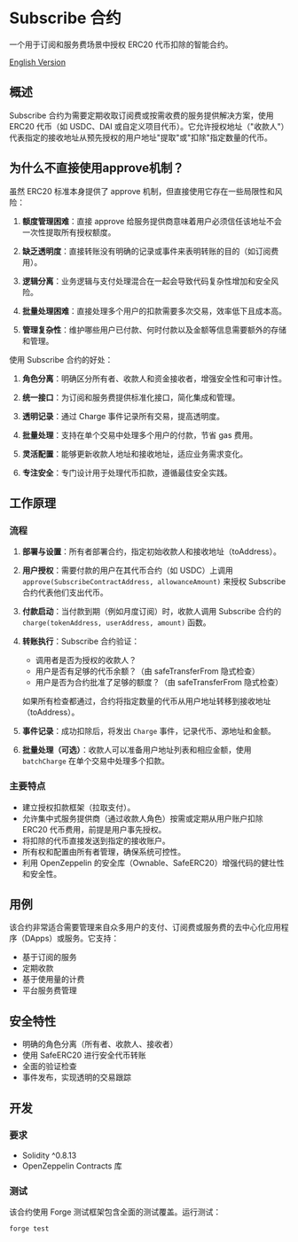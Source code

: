 # Subscribe 合约

一个用于订阅和服务费场景中授权 ERC20 代币扣除的智能合约。

[English Version](README.md)

## 概述

Subscribe 合约为需要定期收取订阅费或按需收费的服务提供解决方案，使用 ERC20 代币（如 USDC、DAI 或自定义项目代币）。它允许授权地址（"收款人"）代表指定的接收地址从预先授权的用户地址"提取"或"扣除"指定数量的代币。

## 为什么不直接使用approve机制？

虽然 ERC20 标准本身提供了 approve 机制，但直接使用它存在一些局限性和风险：

1. **额度管理困难**：直接 approve 给服务提供商意味着用户必须信任该地址不会一次性提取所有授权额度。

2. **缺乏透明度**：直接转账没有明确的记录或事件来表明转账的目的（如订阅费用）。

3. **逻辑分离**：业务逻辑与支付处理混合在一起会导致代码复杂性增加和安全风险。

4. **批量处理困难**：直接处理多个用户的扣款需要多次交易，效率低下且成本高。

5. **管理复杂性**：维护哪些用户已付款、何时付款以及金额等信息需要额外的存储和管理。

使用 Subscribe 合约的好处：

1. **角色分离**：明确区分所有者、收款人和资金接收者，增强安全性和可审计性。

2. **统一接口**：为订阅和服务费提供标准化接口，简化集成和管理。

3. **透明记录**：通过 Charge 事件记录所有交易，提高透明度。

4. **批量处理**：支持在单个交易中处理多个用户的付款，节省 gas 费用。

5. **灵活配置**：能够更新收款人地址和接收地址，适应业务需求变化。

6. **专注安全**：专门设计用于处理代币扣款，遵循最佳安全实践。

## 工作原理

### 流程

1. **部署与设置**：所有者部署合约，指定初始收款人和接收地址（toAddress）。

2. **用户授权**：需要付款的用户在其代币合约（如 USDC）上调用 `approve(SubscribeContractAddress, allowanceAmount)` 来授权 Subscribe 合约代表他们支出代币。

3. **付款启动**：当付款到期（例如月度订阅）时，收款人调用 Subscribe 合约的 `charge(tokenAddress, userAddress, amount)` 函数。

4. **转账执行**：Subscribe 合约验证：
   - 调用者是否为授权的收款人？
   - 用户是否有足够的代币余额？（由 safeTransferFrom 隐式检查）
   - 用户是否为合约批准了足够的额度？（由 safeTransferFrom 隐式检查）
   
   如果所有检查都通过，合约将指定数量的代币从用户地址转移到接收地址（toAddress）。

5. **事件记录**：成功扣除后，将发出 `Charge` 事件，记录代币、源地址和金额。

6. **批量处理（可选）**：收款人可以准备用户地址列表和相应金额，使用 `batchCharge` 在单个交易中处理多个扣款。

### 主要特点

- 建立授权扣款框架（拉取支付）。
- 允许集中式服务提供商（通过收款人角色）按需或定期从用户账户扣除 ERC20 代币费用，前提是用户事先授权。
- 将扣除的代币直接发送到指定的接收账户。
- 所有权和配置由所有者管理，确保系统可控性。
- 利用 OpenZeppelin 的安全库（Ownable、SafeERC20）增强代码的健壮性和安全性。

## 用例

该合约非常适合需要管理来自众多用户的支付、订阅费或服务费的去中心化应用程序（DApps）或服务。它支持：

- 基于订阅的服务
- 定期收款
- 基于使用量的计费
- 平台服务费管理

## 安全特性

- 明确的角色分离（所有者、收款人、接收者）
- 使用 SafeERC20 进行安全代币转账
- 全面的验证检查
- 事件发布，实现透明的交易跟踪

## 开发

### 要求

- Solidity ^0.8.13
- OpenZeppelin Contracts 库

### 测试

该合约使用 Forge 测试框架包含全面的测试覆盖。运行测试：

```bash
forge test
```
